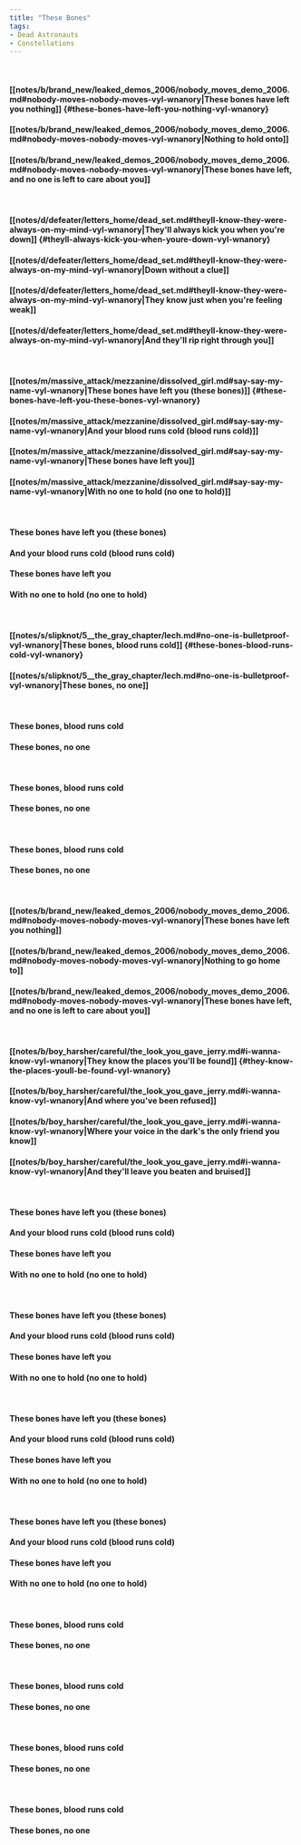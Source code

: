 ```yaml
---
title: "These Bones"
tags:
- Dead Astronauts
- Constellations
---
```

&nbsp;
#### [[notes/b/brand_new/leaked_demos_2006/nobody_moves_demo_2006.md#nobody-moves-nobody-moves-vyl-wnanory|These bones have left you nothing]] {#these-bones-have-left-you-nothing-vyl-wnanory}
#### [[notes/b/brand_new/leaked_demos_2006/nobody_moves_demo_2006.md#nobody-moves-nobody-moves-vyl-wnanory|Nothing to hold onto]]
#### [[notes/b/brand_new/leaked_demos_2006/nobody_moves_demo_2006.md#nobody-moves-nobody-moves-vyl-wnanory|These bones have left, and no one is left to care about you]]
&nbsp;
#### [[notes/d/defeater/letters_home/dead_set.md#theyll-know-they-were-always-on-my-mind-vyl-wnanory|They'll always kick you when you're down]] {#theyll-always-kick-you-when-youre-down-vyl-wnanory}
#### [[notes/d/defeater/letters_home/dead_set.md#theyll-know-they-were-always-on-my-mind-vyl-wnanory|Down without a clue]]
#### [[notes/d/defeater/letters_home/dead_set.md#theyll-know-they-were-always-on-my-mind-vyl-wnanory|They know just when you're feeling weak]]
#### [[notes/d/defeater/letters_home/dead_set.md#theyll-know-they-were-always-on-my-mind-vyl-wnanory|And they'll rip right through you]]
&nbsp;
#### [[notes/m/massive_attack/mezzanine/dissolved_girl.md#say-say-my-name-vyl-wnanory|These bones have left you (these bones)]] {#these-bones-have-left-you-these-bones-vyl-wnanory}
#### [[notes/m/massive_attack/mezzanine/dissolved_girl.md#say-say-my-name-vyl-wnanory|And your blood runs cold (blood runs cold)]]
#### [[notes/m/massive_attack/mezzanine/dissolved_girl.md#say-say-my-name-vyl-wnanory|These bones have left you]]
#### [[notes/m/massive_attack/mezzanine/dissolved_girl.md#say-say-my-name-vyl-wnanory|With no one to hold (no one to hold)]]
&nbsp;
#### These bones have left you (these bones)
#### And your blood runs cold (blood runs cold)
#### These bones have left you
#### With no one to hold (no one to hold)
&nbsp;
#### [[notes/s/slipknot/5__the_gray_chapter/lech.md#no-one-is-bulletproof-vyl-wnanory|These bones, blood runs cold]] {#these-bones-blood-runs-cold-vyl-wnanory}
#### [[notes/s/slipknot/5__the_gray_chapter/lech.md#no-one-is-bulletproof-vyl-wnanory|These bones, no one]]
&nbsp;
#### These bones, blood runs cold
#### These bones, no one
&nbsp;
#### These bones, blood runs cold
#### These bones, no one
&nbsp;
#### These bones, blood runs cold
#### These bones, no one
&nbsp;
#### [[notes/b/brand_new/leaked_demos_2006/nobody_moves_demo_2006.md#nobody-moves-nobody-moves-vyl-wnanory|These bones have left you nothing]]
#### [[notes/b/brand_new/leaked_demos_2006/nobody_moves_demo_2006.md#nobody-moves-nobody-moves-vyl-wnanory|Nothing to go home to]]
#### [[notes/b/brand_new/leaked_demos_2006/nobody_moves_demo_2006.md#nobody-moves-nobody-moves-vyl-wnanory|These bones have left, and no one is left to care about you]]
&nbsp;
#### [[notes/b/boy_harsher/careful/the_look_you_gave_jerry.md#i-wanna-know-vyl-wnanory|They know the places you'll be found]] {#they-know-the-places-youll-be-found-vyl-wnanory}
#### [[notes/b/boy_harsher/careful/the_look_you_gave_jerry.md#i-wanna-know-vyl-wnanory|And where you've been refused]]
#### [[notes/b/boy_harsher/careful/the_look_you_gave_jerry.md#i-wanna-know-vyl-wnanory|Where your voice in the dark's the only friend you know]]
#### [[notes/b/boy_harsher/careful/the_look_you_gave_jerry.md#i-wanna-know-vyl-wnanory|And they'll leave you beaten and bruised]]
&nbsp;
#### These bones have left you (these bones)
#### And your blood runs cold (blood runs cold)
#### These bones have left you
#### With no one to hold (no one to hold)
&nbsp;
#### These bones have left you (these bones)
#### And your blood runs cold (blood runs cold)
#### These bones have left you
#### With no one to hold (no one to hold)
&nbsp;
#### These bones have left you (these bones)
#### And your blood runs cold (blood runs cold)
#### These bones have left you
#### With no one to hold (no one to hold)
&nbsp;
#### These bones have left you (these bones)
#### And your blood runs cold (blood runs cold)
#### These bones have left you
#### With no one to hold (no one to hold)
&nbsp;
#### These bones, blood runs cold
#### These bones, no one
&nbsp;
#### These bones, blood runs cold
#### These bones, no one
&nbsp;
#### These bones, blood runs cold
#### These bones, no one
&nbsp;
#### These bones, blood runs cold
#### These bones, no one

